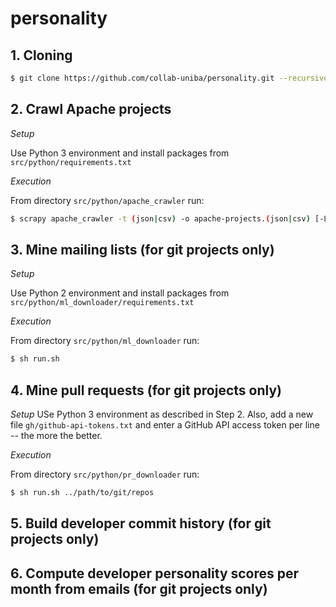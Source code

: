 # personality

## 1. Cloning
```bash
$ git clone https://github.com/collab-uniba/personality.git --recursive
```

## 2. Crawl Apache projects
*Setup*

Use Python 3 environment and install packages from `src/python/requirements.txt`

*Execution*

From directory `src/python/apache_crawler` run:
```bash
$ scrapy apache_crawler -t (json|csv) -o apache-projects.(json|csv) [-L DEBUG --logfile apache.log]
```

## 3. Mine mailing lists (for git projects only)

*Setup*

Use Python 2 environment and install packages from `src/python/ml_downloader/requirements.txt`

*Execution*

From directory `src/python/ml_downloader` run:
```bash
$ sh run.sh
```

## 4. Mine pull requests (for git projects only)

*Setup*
USe Python 3 environment as described in Step 2. Also, add a new file `gh/github-api-tokens.txt`
and enter a GitHub API access token per line -- the more the better.

*Execution*

From directory `src/python/pr_downloader` run:
```bash
$ sh run.sh ../path/to/git/repos
```

## 5. Build developer commit history (for git projects only)


## 6. Compute developer personality scores per month from emails (for git projects only)
